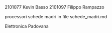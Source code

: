 2101077 Kevin Basso
2101097 Filippo Rampazzo

processori
schede madri in file schede_madri.md

Elettronica Padovana
